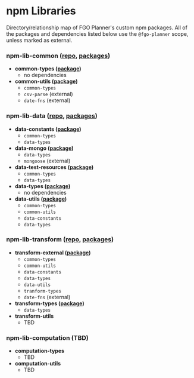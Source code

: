 # npm Libraries
Directory/relationship map of FGO Planner's custom npm packages. All of the packages and dependencies listed below use the `@fgo-planner` scope, unless marked as external.

### npm-lib-common ([repo](https://github.com/fgo-planner/npm-lib-common), [packages](https://github.com/orgs/fgo-planner/packages?repo_name=npm-lib-common))
* **common-types ([package](https://github.com/fgo-planner/npm-lib-common/pkgs/npm/common-types))**
  * no dependencies
* **common-utils ([package](https://github.com/fgo-planner/npm-lib-common/pkgs/npm/common-utils))**
  * `common-types`
  * `csv-parse` (external)
  * `date-fns` (external)

### npm-lib-data ([repo](https://github.com/fgo-planner/npm-lib-data), [packages](https://github.com/orgs/fgo-planner/packages?repo_name=npm-lib-data))
* **data-constants ([package](https://github.com/fgo-planner/npm-lib-data/pkgs/npm/data-constants))**
  * `common-types`
  * `data-types`
* **data-mongo ([package](https://github.com/fgo-planner/npm-lib-data/pkgs/npm/data-mongo))**
  * `data-types`
  * `mongoose` (external)
* **data-test-resources ([package](https://github.com/fgo-planner/npm-lib-data/pkgs/npm/data-test-resources))**
  * `common-types`
  * `data-types`
* **data-types ([package](https://github.com/fgo-planner/npm-lib-data/pkgs/npm/data-types))**
  * no dependencies
* **data-utils ([package](https://github.com/fgo-planner/npm-lib-data/pkgs/npm/data-utils))**
  * `common-types`
  * `common-utils`
  * `data-constants`
  * `data-types`

### npm-lib-transform ([repo](https://github.com/fgo-planner/npm-lib-transform), [packages](https://github.com/orgs/fgo-planner/packages?repo_name=npm-lib-transform))
* **transform-external ([package](https://github.com/fgo-planner/npm-lib-transform/pkgs/npm/transform-external))**
  * `common-types`
  * `common-utils`
  * `data-constants`
  * `data-types`
  * `data-utils`
  * `tranform-types`
  * `date-fns` (external)
* **transform-types ([package](https://github.com/fgo-planner/npm-lib-transform/pkgs/npm/transform-types))**
  * `data-types`
* **transform-utils**
  * TBD

### npm-lib-computation (TBD)
* **computation-types**
  * TBD
* **computation-utils**
  * TBD
